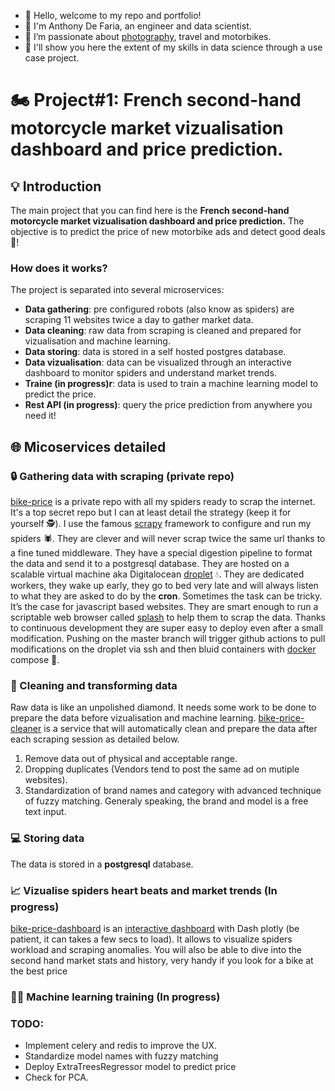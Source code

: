 - 👋 Hello, welcome to my repo and portfolio!
- 👷 I'm Anthony De Faria, an engineer and data scientist.
- 👀 I’m passionate about [photography](https://www.anthonydefaria.com), travel and motorbikes.
- 💪 I'll show you here the extent of my skills in data science through a use case project.

# 🏍️ Project#1: French second-hand motorcycle market vizualisation dashboard and price prediction.

## 💡 Introduction

The main project that you can find here is the **French second-hand motorcycle market vizualisation dashboard and price prediction.**
The objective is to predict the price of new motorbike ads and detect good deals 🤑!

### How does it works?

The project is separated into several microservices:

- **Data gathering**: pre configured robots (also know as spiders) are scraping 11 websites twice a day to gather market data.
- **Data cleaning**: raw data from scraping is cleaned and prepared for vizualisation and machine learning.
- **Data storing**: data is stored in a self hosted postgres database.
- **Data vizualisation**: data can be visualized through an interactive dashboard to monitor spiders and understand market trends.
- **Traine (in progress)r**: data is used to train a machine learning model to predict the price.
- **Rest API (in progress)**: query the price prediction from anywhere you need it!

## 🌐 Micoservices detailed

### 🔒 Gathering data with scraping (private repo)

[bike-price](https://github.com/AnthonyDF/bike_price) is a private repo with all my spiders ready to scrap the internet. It's a top secret repo but I can at least detail the strategy (keep it for yourself 🕵️). I use the famous [scrapy](https://fr.wikipedia.org/wiki/Scrapy) framework to configure and run my spiders 🕷️. They are clever and will never scrap twice the same url thanks to a fine tuned middleware. They have a special digestion pipeline to format the data and send it to a postgresql database. They are hosted on a scalable virtual machine aka Digitalocean [droplet](https://www.digitalocean.com/products/droplets) 💧. They are dedicated workers, they wake up early, they go to bed very late and will always listen to what they are asked to do by the **cron**. Sometimes the task can be tricky. It’s the case for javascript based websites. They are smart enough to run a scriptable web browser called [splash](https://github.com/scrapinghub/splash) to help them to scrap the data. Thanks to continuous development they are super easy to deploy even after a small modification. Pushing on the master branch will trigger github actions to pull modifications on the droplet via ssh and then bluid containers with [docker](https://www.docker.com/) compose 🐋.

### 🧹 Cleaning and transforming data

 Raw data is like an unpolished diamond. It needs some work to be done to prepare the data before vizualisation and machine learning. 
 [bike-price-cleaner](https://github.com/AnthonyDF/bike-price-cleaner) is a service that will automatically clean and prepare the data after each scraping session as detailed below.

1. Remove data out of physical and acceptable range.
2. Dropping duplicates (Vendors tend to post the same ad on mutiple websites).
3. Standardization of brand names and category with advanced technique of fuzzy matching. Generaly speaking, the brand and model is a free text input.

### 💻 Storing data

The data is stored in a **postgresql** database. 

### 📈 Vizualise spiders heart beats and market trends (In progress)

[bike-price-dashboard](https://github.com/AnthonyDF/bike-price-dashboard) is an [interactive dashboard](http://188.166.201.70:8080/) with Dash plotly (be patient, it can takes a few secs to load). It allows to visualize spiders workload and scraping anomalies. You will also be able to dive into the second hand market stats and history, very handy if you look for a bike at the best price

### 👨‍🏫 Machine learning training (In progress)

### TODO:
- Implement celery and redis to improve the UX.
- Standardize model names with fuzzy matching
- Deploy ExtraTreesRegressor model to predict price
- Check for PCA.
